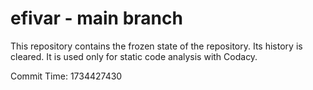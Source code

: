 # efivar - main branch

This repository contains the frozen state of the repository.
Its history is cleared. It is used only for static code
analysis with Codacy.

Commit Time: 1734427430